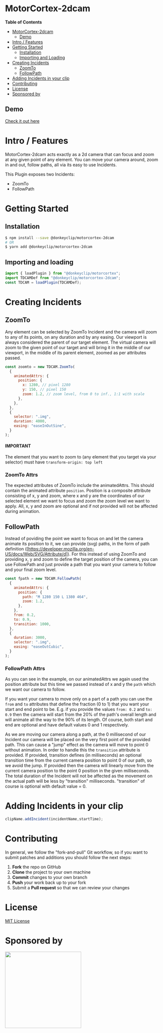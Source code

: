 # MotorCortex-2dcam

**Table of Contents**

- [MotorCortex-2dcam](#motorcortex-2dcam)
  - [Demo](#demo)
- [Intro / Features](#intro--features)
- [Getting Started](#getting-started)
  - [Installation](#installation)
  - [Importing and Loading](#importing-and-loading)
- [Creating Incidents](#creating-incidents)
  - [ZoomTo](#zoomto)
  - [FollowPath](#followpath)
- [Adding Incidents in your clip](#adding-incidents-in-your-clip)
- [Contributing](#contributing)
- [License](#license)
- [Sponsored by](#sponsored-by)

## Demo

[Check it out here](https://donkeyclip.github.io/motorcortex-2dcam/demo/)

# Intro / Features

MotorCortex-2dcam acts exactly as a 2d camera that can focus and zoom at
any given point of any element.
You can move your camera around, zoom in and out, follow paths, all
via its easy to use Incidents.

This Plugin exposes two Incidents:
- ZoomTo
- FollowPath

# Getting Started

## Installation

```bash
$ npm install --save @donkeyclip/motorcortex-2dcam
# OR
$ yarn add @donkeyclip/motorcortex-2dcam
```

## Importing and loading

```javascript
import { loadPlugin } from "@donkeyclip/motorcortex";
import TDCAMDef from "@donkeyclip/motorcortex-2dcam";
const TDCAM = loadPlugin(TDCAMDef);
```

# Creating Incidents

## ZoomTo

Any element can be selected by ZoomTo Incident and the camera will zoom
to any of its points, on any duration and by any easing.
Our viewport is always considered the parent of our target element. The
virtual camera will zoom to the given point of our target and will bring it in the middle
of our viewport, in the middle of its parent element, zoomed as per attributes passed.

```javascript
const zoomto = new TDCAM.ZoomTo(
  {
    animatedAttrs: {
      position: {
        x: 1280, // pixel 1280
        y: 150, // pixel 150
        zoom: 1.2, // zoom level, from 0 to inf., 1:1 with scale
      },
    },
  },
  {
    selector: ".img",
    duration: 4000,
    easing: "easeInOutSine",
  }
);
```

#### IMPORTANT

The element that you want to zoom to (any element that you target via your selector) must have `transform-origin: top left`

### ZoomTo Attrs
The expected attributes of ZoomTo include the animatedAttrs. This should contain the animated attribute `position`.
Position is a composite attribute consisting of x, y and zoom, where x and y are the coordinates of our selected element we want to focus and zoom the zoom level we want to apply.
All, x, y and zoom are optional and if not provided will not be affected during animation.

## FollowPath

Instead of poviding the point we want to focus on and let the camera animate its position
to it, we can provide (svg) paths, in the form of path definition ([https://developer.mozilla.org/en-US/docs/Web/SVG/Attribute/d]). 
For this instead of using ZoomTo and providing x, y and zoom to define the target position of the camera,
you can use FollowPath and just provide a path that you want your camera to follow and your final zoom
level.

```javascript
const fpath = new TDCAM.FollowPath(
  {
    animatedAttrs: {
      position: {
        path: "M 1280 150 L 1380 464",
        zoom: 1.2,
      },
    },
    from: 0.2,
    to: 0.9,
    transition: 1000,
  },
  {
    duration: 3000,
    selector: ".img",
    easing: "easeOutCubic",
  }
);
```
### FollowPath Attrs
As you can see in the example, on our animatedAttrs we again used the position attribute but this
time we passed instead of x and y the `path` which we want our camera to follow.

If you want your camera to move only on a part of a path you can use the `from` and `to` attributes
that define the fraction (0 to 1) that you want your start and end point to be. E.g. if you
provide the values `from: 0.2` and `to: 0.9` then the camera will start from the 20% of the path's overall length and
will animate all the way to the 90% of its length. Of course, both start and end are optional and have
default values 0 and 1 respectively.

As we are moving our camera along a path, at the 0 millisecond of our Incident our camera will be placed on
the very first point of the provided path. This can cause a "jump" effect as the camera will
move to point 0 without animation. In order to handle this the `transition` attribute
is provided. If provided, transition defines (in milliseconds) an optional transition time from the current
camera position to point 0 of our path, so we avoid the jump. If provided then the camera will linearly move from
the current camera position to the point 0 position in the given milliseconds. The total duration of the
Incident will not be affected as the movement on the actual path will be
less by "transition" milliseconds. "transition" of course is optional with default value = 0.

# Adding Incidents in your clip

```javascript
clipName.addIncident(incidentName,startTime);
```

# Contributing 

In general, we follow the "fork-and-pull" Git workflow, so if you want to submit patches and additions you should follow the next steps:
1.	**Fork** the repo on GitHub
2.	**Clone** the project to your own machine
3.	**Commit** changes to your own branch
4.	**Push** your work back up to your fork
5.	Submit a **Pull request** so that we can review your changes


# License

[MIT License](https://opensource.org/licenses/MIT)

# Sponsored by
[<img src="https://presskit.donkeyclip.com/logos/donkey%20clip%20logo.svg" width=250></img>](https://donkeyclip.com)
